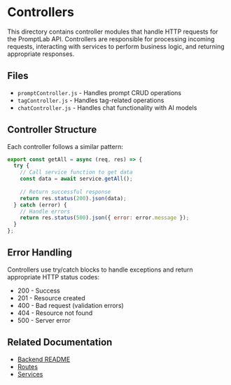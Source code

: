 # Controllers

This directory contains controller modules that handle HTTP requests for the PromptLab API. Controllers are responsible for processing incoming requests, interacting with services to perform business logic, and returning appropriate responses.

## Files

- `promptController.js` - Handles prompt CRUD operations
- `tagController.js` - Handles tag-related operations
- `chatController.js` - Handles chat functionality with AI models

## Controller Structure

Each controller follows a similar pattern:

```javascript
export const getAll = async (req, res) => {
  try {
    // Call service function to get data
    const data = await service.getAll();
    
    // Return successful response
    return res.status(200).json(data);
  } catch (error) {
    // Handle errors
    return res.status(500).json({ error: error.message });
  }
};
```

## Error Handling

Controllers use try/catch blocks to handle exceptions and return appropriate HTTP status codes:

- 200 - Success
- 201 - Resource created
- 400 - Bad request (validation errors)
- 404 - Resource not found
- 500 - Server error

## Related Documentation

- [Backend README](../../README.md)
- [Routes](../routes/README.md)
- [Services](../services/README.md)